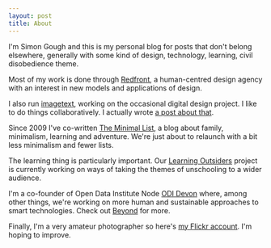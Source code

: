 ```yaml
---
layout: post
title: About
---
```

I'm Simon Gough and this is my personal blog for posts that don't belong elsewhere, generally with some kind of design, technology, learning, civil disobedience theme.

Most of my work is done through [Redfront](http://redfront.co.uk), a human-centred design agency with an interest in new models and applications of design.

I also run [imagetext](http://imagetext.co.uk), working on the occasional digital design project. I like to do things collaboratively. I actually wrote [a post about that](http://mistergough.com/2014/03/29/the-lone-designer.html).

Since 2009 I've co-written [The Minimal List](http://theminimallist.com), a blog about family, minimalism, learning and adventure. We're just about to relaunch with a bit less minimalism and fewer lists.

The learning thing is particularly important. Our [Learning Outsiders](http://learningoutsiders.com) project is currently working on ways of taking the themes of unschooling to a wider audience.

I'm a co-founder of Open Data Institute Node [ODI Devon](http://devon.theodi.org) where, among other things, we're working on more human and sustainable approaches to smart technologies. Check out [Beyond](http://beyond.place) for more.

Finally, I'm a very amateur photographer so here's [my Flickr account](https://www.flickr.com/photos/mistergough/). I'm hoping to improve.
